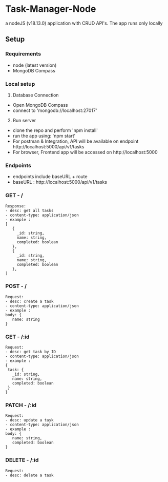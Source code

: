 # Task-Manager-Node
a nodeJS (v18.13.0) application with CRUD API's. The app runs only locally

## Setup

### Requirements
- node (latest version)
- MongoDB Compass

### Local setup

1. Database Connection
- Open MongoDB Compass
- connect to 'mongodb://localhost:27017'

2. Run server
- clone the repo and perform 'npm install'
- run the app using: 'npm start'
- For postman & Integration, API will be available on endpoint http://localhost:5000/api/v1/tasks
- For browser, Frontend app will be accessed on http://localhost:5000

### Endpoints
- endpoints include baseURL + route
- baseURL : http://localhost:5000/api/v1/tasks

### GET - /
 ```
 Response:
 - desc: get all tasks
 - content-type: application/json
- example :
[
    {
      _id: string,
      name: string,
      completed: boolean
    },
    {
      _id: string,
      name: string,
      completed: boolean
    },
]
```

### POST - /
 ```
 Request:
 - desc: create a task
 - content-type: application/json
- example :
body: {
    name: string
}
```

### GET - /:id
 ```
 Request:
 - desc: get task by ID
 - content-type: application/json
 - example :
 {
  task: {
    _id: string,
    name: string,
    completed: boolean
  }
}
```

### PATCH - /:id
 ```
 Request:
 - desc: update a task
 - content-type: application/json
- example :
body: {
    name: string,
    completed: boolean
}
```

### DELETE - /:id
 ```
 Request:
 - desc: delete a task
```
